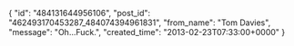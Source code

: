  {
   "id": "484131644956106",
   "post_id": "462493170453287_484074394961831",
   "from_name": "Tom Davies",
   "message": "Oh...Fuck.",
   "created_time": "2013-02-23T07:33:00+0000"
 }
